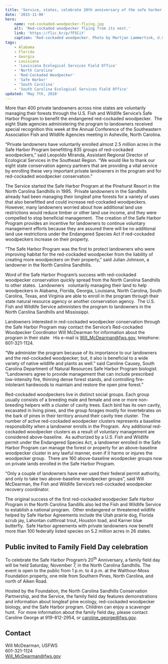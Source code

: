 ```yaml
---
title: 'Service, states, celebrate 20th anniversary of the safe harbor program offering voluntary land management agreements with private landowners'
date: '2015-11-06'
hero:
    name: red-cockaded-woodpecker-flying.jpg
    alt: 'Red-cockaded woodpecker flying from its nest.'
    link: 'https://flic.kr/p/fF5CiY'
    caption: 'Red-cockaded woodpecker. Photo by Martjan Lammertink, U.S. Forest Service.'
tags:
    - Alabama
    - Florida
    - Georgia
    - Louisiana
    - 'Louisiana Ecological Services Field Office'
    - 'North Carolina'
    - 'Red-Cockaded Woodpecker'
    - 'Safe Harbor'
    - 'South Carolina'
    - 'South Carolina Ecological Services Field Office'
updated: 'May 7th, 2018'
---
```


More than 400 private landowners across nine states are voluntarily managing their forests through the U.S. Fish and Wildlife Service’s Safe Harbor Program to benefit the endangered red-cockaded woodpecker.  The eight State agencies administering the program to landowners received special recognition this week at the Annual Conference of the Southeastern Association Fish and Wildlife Agencies meeting in Asheville, North Carolina.

“Private landowners have voluntarily enrolled almost 2.5 million acres in the Safe Harbor Program benefitting 835 groups of red-cockaded woodpeckers,” said Leopoldo Miranda, Assistant Regional Director of Ecological Services in the Southeast Region. “We would like to thank our eight state conservation agency partners that are providing a vital service by enrolling these very important private landowners in the program and for red-cockaded woodpecker conservation.”

The Service started the Safe Harbor Program at the Pinehurst Resort in the North Carolina Sandhills in 1995.  Private landowners in the Sandhills already had been managing their longleaf pine forests for a variety of uses that also benefitted and could increase red-cockaded woodpeckers.  However, many landowners worried about how additional land use restrictions would reduce timber or other land use income, and they were compelled to stop beneficial management.  The creation of the Safe Harbor Program provides an incentive for landowners to continue voluntary management efforts because they are assured there will be no additional land use restrictions under the Endangered Species Act if red-cockaded woodpeckers increase on their property.

“The Safe Harbor Program was the first to protect landowners who were improving habitat for the red-cockaded woodpecker from the liability of creating more woodpeckers on their property,” said Julian Johnson, a landowner in the North Carolina Sandhills.

Word of the Safe Harbor Program’s success with red-cockaded woodpecker conservation quickly spread from the North Carolina Sandhills to other states.  Landowners   voluntarily managing their land to help woodpeckers in Alabama, Florida, Georgia, Louisiana, North Carolina, South Carolina, Texas, and Virginia are able to enroll in the program through their state natural resource agency or another conservation agency.  The U.S. Fish and Wildlife Service administers the program to landowners in the North Carolina Sandhills and Mississippi.

Landowners interested in red-cockaded woodpecker conservation through the Safe Harbor Program may contact the Service’s Red-cockaded Woodpecker Coordinator Will McDearman for information about the program in their state   His e-mail is [Will_McDearman@fws.gov](mailto:Will_McDearman@fws.gov), telephone:  601-321-1124.

“We administer the program because of its importance to our landowners and the red-cockaded woodpecker; but, it also is beneficial to a wide variety of native wildlife and plants as well.” said Caroline Causey, South Carolina Department of Natural Resources Safe Harbor Program biologist. “Landowners agree to provide management that can include prescribed low-intensity fire, thinning dense forest stands, and controlling fire-intolerant hardwoods to maintain and restore the open pine forest.”

Red-cockaded woodpeckers live in distinct social groups. Each group usually consists of a breeding male and female and one or more non-breeding helpers with a cluster of cavity trees. Each bird has its own cavity, excavated in living pines, and the group forages mostly for invertebrates on the bark of pines in their territory around their cavity tree cluster.  The number of active red-cockaded woodpecker clusters represents a baseline responsibility when a landowner enrolls in the Program.  Any additional red-cockaded woodpecker clusters as a result of voluntary management are considered above-baseline.  As authorized by a U.S. Fish and Wildlife permit under the Endangered Species Act, a landowner enrolled in the Safe Harbor Program can manage the forest or property for an above-baseline woodpecker cluster in any lawful manner, even if it harms or injures the woodpecker group.  There are 160 above-baseline woodpecker groups now on private lands enrolled in the Safe Harbor Program.

“Only a couple of landowners have ever used their federal permit authority, and only to take two above-baseline woodpecker groups”, said Will McDearman, the Fish and Wildlife Service’s red-cockaded woodpecker recovery coordinator.

The original success of the first red-cockaded woodpecker Safe Harbor Program in the North Carolina Sandills also led the Fish and Wildlife Service to establish a national program.  Other endangered or threatened wildlife helped by Safe Harbor Agreements include the Utah prairie dog, Florida scrub jay, Lahontan cutthroat trout, Houston toad, and Karner blue butterfly.  Safe Harbor agreements with private landowners now benefit more than 100 federally listed species on 5.2 million acres in 26 states.

## Public invited to Family Field Day celebration

To celebrate the Safe Harbor Program’s 20<sup>th</sup> Anniversary, a family field day will be held Saturday, November 7, in the North Carolina Sandhills. The event is open to the public from 1 p.m. to 4 p.m. at the Walthour-Moss Foundation property, one mile from Southern Pines, North Carolina, and north of Aiken Road.

Hosted by the Foundation, the North Carolina Sandhills Conservation Partnership, and the Service, the family field day features demonstrations and information about longleaf pine ecology, red-cockaded woodpecker biology, and the Safe Harbor program. Children can enjoy a scavenger hunt.  For more information about the family field day, please contact Caroline George at 919-812-2954, or [caroline_george@fws.gov](mailto:caroline_george@fws.gov).

## Contact

Will McDearman, USFWS  
601-321-1124  
[Will_McDearman@fws.gov](mailto:Will_McDearman@fws.gov)
